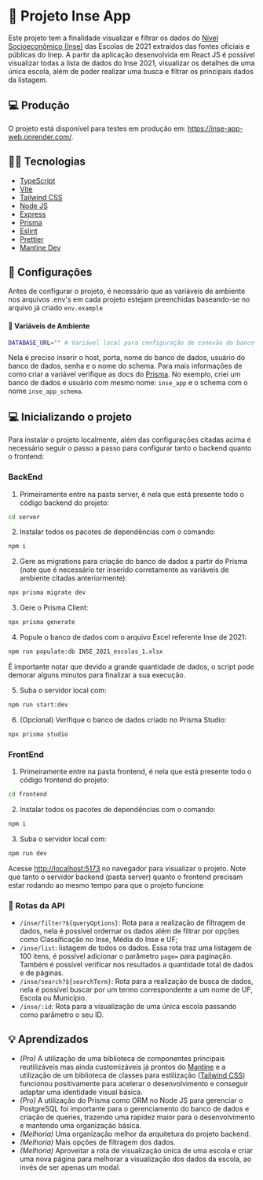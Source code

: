 # 📝 Projeto Inse App

Este projeto tem a finalidade visualizar e filtrar os dados do [Nível Socioeconômico (Inse)](https://www.gov.br/inep/pt-br/acesso-a-informacao/dados-abertos/indicadores-educacionais/nivel-socioeconomico) das Escolas de 2021 extraídos das fontes oficiais e públicas do Inep. A partir da aplicação desenvolvida em React JS é possível visualizar todas a lista de dados do Inse 2021, visualizar os detalhes de uma única escola, além de poder realizar uma busca e filtrar os principais dados da listagem.

## 💻 Produção

O projeto está disponível para testes em produção em: https://inse-app-web.onrender.com/.

## 👩‍💻 Tecnologias

- [TypeScript](https://www.typescriptlang.org/)
- [Vite](https://vitejs.dev/)
- [Tailwind CSS](https://tailwindcss.com/)
- [Node JS](https://nodejs.org/en/about)
- [Express](https://expressjs.com/pt-br/)
- [Prisma](https://www.prisma.io/)
- [Eslint](https://eslint.org/)
- [Prettier](https://prettier.io/)
- [Mantine Dev](https://mantine.dev/)

## 🔧 Configurações
Antes de configurar o projeto, é necessário que as variáveis de ambiente nos arquivos .env's em cada projeto estejam preenchidas baseando-se no arquivo já criado `env.example`

#### 💠 Variáveis de Ambiente

```bash
DATABASE_URL="" # Variável local para configuração de conexão do banco de dados PostgreSQL para o Prisma.
```
Nela é preciso inserir o host, porta, nome do banco de dados, usuário do banco de dados, senha e o nome do schema. Para mais informações de como criar a variável verifique as docs do [Prisma](https://www.prisma.io/docs/orm/overview/databases/postgresql). No exemplo, criei um banco de dados e usuário com mesmo nome: `inse_app` e o schema com o nome `inse_app_schema`.

## 💻 Inicializando o projeto
Para instalar o projeto localmente, além das configurações citadas acima é necessário seguir o passo a passo para configurar tanto o backend quanto o frontend:

### BackEnd

1. Primeiramente entre na pasta server, é nela que está presente todo o código backend do projeto:

```bash
cd server
```

2.  Instalar todos os pacotes de dependências com o comando:

```bash
npm i
```

2.  Gere as migrations para criação do banco de dados a partir do Prisma (note que é necessário ter inserido corretamente as variáveis de ambiente citadas anteriormente):

```bash
npx prisma migrate dev
```

3. Gere o Prisma Client:
  
```bash
npx prisma generate
```

4. Popule o banco de dados com o arquivo Excel referente Inse de 2021:

```bash
npm run populate:db INSE_2021_escolas_1.xlsx
```

É importante notar que devido a grande quantidade de dados, o script pode demorar alguns minutos para finalizar a sua execução.

5. Suba o servidor local com:

```bash
npm run start:dev
```

6. (Opcional) Verifique o banco de dados criado no Prisma Studio:

```bash
npx prisma studio
```

### FrontEnd

1. Primeiramente entre na pasta frontend, é nela que está presente todo o código frontend do projeto:

```bash
cd frontend
```

2.  Instalar todos os pacotes de dependências com o comando:

```bash
npm i
```

3. Suba o servidor local com:

```bash
npm run dev
```

Acesse [http://localhost:5173](http://localhost:5173) no navegador para visualizar o projeto. Note que tanto o servidor backend (pasta server) quanto o frontend precisam estar rodando ao mesmo tempo para que o projeto funcione

### 💠 Rotas da API
  - `/inse/filter?${queryOptions}`:  Rota para a realização de filtragem de dados, nela é possível ordernar os dados além de filtrar por opções como Classificação no Inse, Média do Inse e UF;
- `/inse/list`: listagem de todos os dados. Essa rota traz uma listagem de 100 itens, é possível adicionar o parâmetro `page=` para paginação. Também é possível verificar nos resultados a quantidade total de dados e de páginas.
- `/inse/search?${searchTerm}`:  Rota para a realização de busca de dados, nela é possível buscar por um termo correspondente a um nome de UF, Escola ou Município.
- `/inse/:id`:  Rota para a visualização de uma única escola passando como parâmetro o seu ID.
 
## 💡 Aprendizados

- _(Pro)_ A utilização de uma biblioteca de componentes principais reutilizáveis mas ainda customizáveis já prontos do [Mantine](https://mantine.dev/) e a utilização de um biblioteca de classes para estilização ([Tailwind CSS](https://tailwindcss.com/)) funcionou positivamente para acelerar o desenvolvimento e conseguir adaptar uma identidade visual básica.
- _(Pro)_ A utilização do Prisma como ORM no Node JS para gerenciar o PostgreSQL foi importante para o gerenciamento do banco de dados e criação de queries, trazendo uma rapidez maior para o desenvolvimento e mantendo uma organização básica.
- _(Melhoria)_ Uma organização melhor da arquitetura do projeto backend.
- _(Melhoria)_ Mais opções de filtragem dos dados.
- _(Melhoria)_ Aproveitar a rota de visualização única de uma escola e criar uma nova página para melhorar a visualização dos dados da escola, ao invés de ser apenas um modal.
